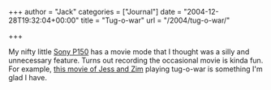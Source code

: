 +++
author = "Jack"
categories = ["Journal"]
date = "2004-12-28T19:32:04+00:00"
title = "Tug-o-war"
url = "/2004/tug-o-war/"

+++

My nifty little [Sony P150][1] has a movie mode that I thought was a silly and unnecessary feature. Turns out recording the occasional movie is kinda fun. For example, [this movie of Jess and Zim][2] playing tug-o-war is something I'm glad I have.

 [1]: http://www.imaging-resource.com/PRODS/P150/P15A.HTM
 [2]: https://jackbaty.com/movies/jessnzim.mov